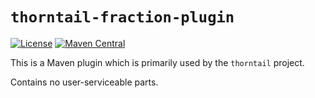 # `thorntail-fraction-plugin`

[![License](https://img.shields.io/:license-Apache2-blue.svg)](http://www.apache.org/licenses/LICENSE-2.0)
[![Maven Central](https://maven-badges.herokuapp.com/maven-central/io.thorntail/thorntail-fraction-plugin/badge.svg)](https://maven-badges.herokuapp.com/maven-central/io.thorntail/thorntail-fraction-plugin)

This is a Maven plugin which is primarily used by the `thorntail` project.

Contains no user-serviceable parts.
